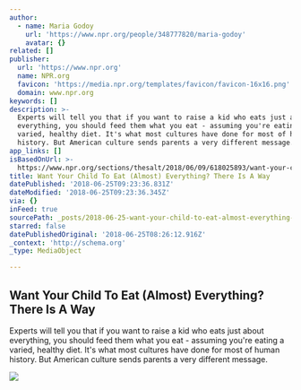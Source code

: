 ```yaml
---
author:
  - name: Maria Godoy
    url: 'https://www.npr.org/people/348777820/maria-godoy'
    avatar: {}
related: []
publisher:
  url: 'https://www.npr.org'
  name: NPR.org
  favicon: 'https://media.npr.org/templates/favicon/favicon-16x16.png'
  domain: www.npr.org
keywords: []
description: >-
  Experts will tell you that if you want to raise a kid who eats just about
  everything, you should feed them what you eat - assuming you're eating a
  varied, healthy diet. It's what most cultures have done for most of human
  history. But American culture sends parents a very different message.
app_links: []
isBasedOnUrl: >-
  https://www.npr.org/sections/thesalt/2018/06/09/618025893/want-your-child-to-try-eat-almost-everything-skip-the-kids-menu?t=1529915149777
title: Want Your Child To Eat (Almost) Everything? There Is A Way
datePublished: '2018-06-25T09:23:36.831Z'
dateModified: '2018-06-25T09:23:36.345Z'
via: {}
inFeed: true
sourcePath: _posts/2018-06-25-want-your-child-to-eat-almost-everything-there-is-a-way.md
starred: false
datePublishedOriginal: '2018-06-25T08:26:12.916Z'
_context: 'http://schema.org'
_type: MediaObject

---
```

<article style=""><h1>Want Your Child To Eat (Almost) Everything? There Is A Way</h1><p>Experts will tell you that if you want to raise a kid who eats just about everything, you should feed them what you eat - assuming you're eating a varied, healthy diet. It's what most cultures have done for most of human history. But American culture sends parents a very different message.</p><img src="https://media.npr.org/assets/img/2018/06/08/npr---food-exe-1c--16-9_wide-3251c1a06a57bc2d830b26fa3b1f2183a1b389ca.jpg?s=1400" /></article>
